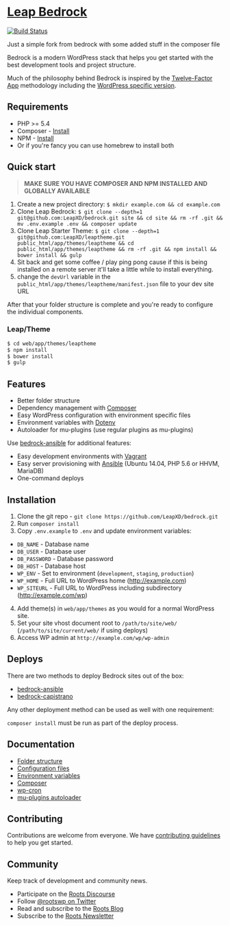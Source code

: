 # [Leap Bedrock](https://roots.io/bedrock/)
[![Build Status](https://travis-ci.org/LeapXD/bedrock.svg)](https://travis-ci.org/LeapXD/bedrock)

Just a simple fork from bedrock with some added stuff in the composer file 

Bedrock is a modern WordPress stack that helps you get started with the best development tools and project structure.

Much of the philosophy behind Bedrock is inspired by the [Twelve-Factor App](http://12factor.net/) methodology including the [WordPress specific version](https://roots.io/twelve-factor-wordpress/).
## Requirements

* PHP >= 5.4
* Composer - [Install](https://getcomposer.org/doc/00-intro.md#installation-linux-unix-osx)
* NPM - [Install](https://nodejs.org/download/)
* Or if you're fancy you can use homebrew to install both

## Quick start

>**MAKE SURE YOU HAVE COMPOSER AND NPM INSTALLED AND GLOBALLY AVAILABLE**

1. Create a new project directory: `$ mkdir example.com && cd example.com`
2. Clone Leap Bedrock: `$ git clone --depth=1 git@github.com:LeapXD/bedrock.git site && cd site && rm -rf .git && mv .env.example .env && composer update`
3. Clone Leap Starter Theme: `$ git clone --depth=1 git@github.com:LeapXD/leaptheme.git public_html/app/themes/leaptheme && cd public_html/app/themes/leaptheme && rm -rf .git && npm install && bower install && gulp`
4. Sit back and get some coffee / play ping pong cause if this is being installed on a remote server it'll take a little while to install everything.
5. change the `devUrl` variable in the `public_html/app/themes/leaptheme/manifest.json` file to your dev site URL

After that your folder structure is complete and you're ready to configure the individual components.


### Leap/Theme

```bash
$ cd web/app/themes/leaptheme
$ npm install
$ bower install
$ gulp
```
## Features

* Better folder structure
* Dependency management with [Composer](http://getcomposer.org)
* Easy WordPress configuration with environment specific files
* Environment variables with [Dotenv](https://github.com/vlucas/phpdotenv)
* Autoloader for mu-plugins (use regular plugins as mu-plugins)

Use [bedrock-ansible](https://github.com/roots/bedrock-ansible) for additional features:

* Easy development environments with [Vagrant](http://www.vagrantup.com/)
* Easy server provisioning with [Ansible](http://www.ansible.com/) (Ubuntu 14.04, PHP 5.6 or HHVM, MariaDB)
* One-command deploys



## Installation

1. Clone the git repo - `git clone https://github.com/LeapXD/bedrock.git`
2. Run `composer install`
3. Copy `.env.example` to `.env` and update environment variables:
  * `DB_NAME` - Database name
  * `DB_USER` - Database user
  * `DB_PASSWORD` - Database password
  * `DB_HOST` - Database host
  * `WP_ENV` - Set to environment (`development`, `staging`, `production`)
  * `WP_HOME` - Full URL to WordPress home (http://example.com)
  * `WP_SITEURL` - Full URL to WordPress including subdirectory (http://example.com/wp)
4. Add theme(s) in `web/app/themes` as you would for a normal WordPress site.
4. Set your site vhost document root to `/path/to/site/web/` (`/path/to/site/current/web/` if using deploys)
5. Access WP admin at `http://example.com/wp/wp-admin`

## Deploys

There are two methods to deploy Bedrock sites out of the box:

* [bedrock-ansible](https://github.com/roots/bedrock-ansible)
* [bedrock-capistrano](https://github.com/roots/bedrock-capistrano)

Any other deployment method can be used as well with one requirement:

`composer install` must be run as part of the deploy process.

## Documentation

* [Folder structure](https://github.com/roots/bedrock/wiki/Folder-structure)
* [Configuration files](https://github.com/roots/bedrock/wiki/Configuration-files)
* [Environment variables](https://github.com/roots/bedrock/wiki/Environment-variables)
* [Composer](https://github.com/roots/bedrock/wiki/Composer)
* [wp-cron](https://github.com/roots/bedrock/wiki/wp-cron)
* [mu-plugins autoloader](https://github.com/roots/bedrock/wiki/mu-plugins-autoloader)

## Contributing

Contributions are welcome from everyone. We have [contributing guidelines](CONTRIBUTING.md) to help you get started.

## Community

Keep track of development and community news.

* Participate on the [Roots Discourse](https://discourse.roots.io/)
* Follow [@rootswp on Twitter](https://twitter.com/rootswp)
* Read and subscribe to the [Roots Blog](https://roots.io/blog/)
* Subscribe to the [Roots Newsletter](https://roots.io/subscribe/)
